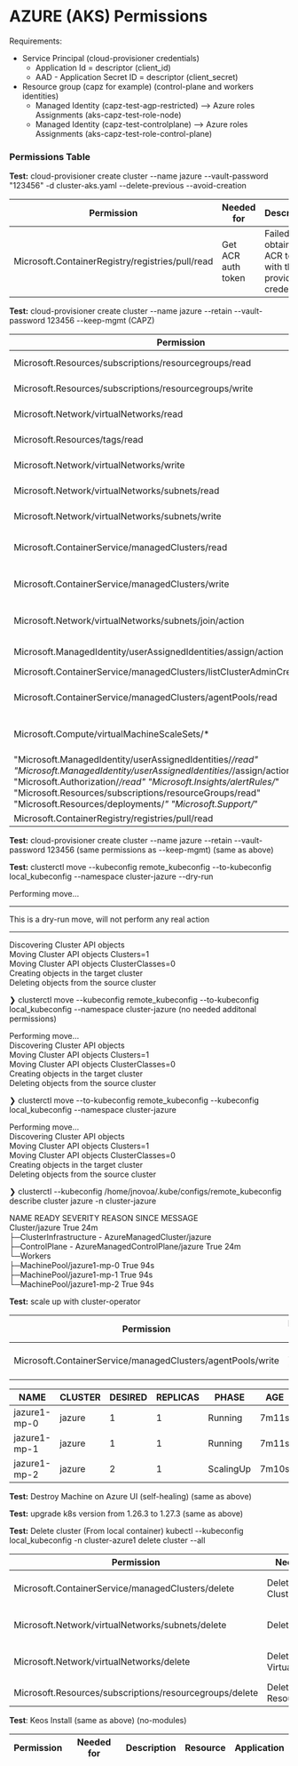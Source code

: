 # AZURE (AKS) Permissions

Requirements:
- Service Principal (cloud-provisioner credentials)
  - Application Id = descriptor (client_id)
  - AAD - Application Secret ID = descriptor (client_secret)
- Resource group (capz for example) (control-plane and workers identities)
  - Managed Identity (capz-test-agp-restricted) --> Azure roles Assignments (aks-capz-test-role-node)
  - Managed Identity (capz-test-controlplane) --> Azure roles Assignments (aks-capz-test-role-control-plane)

### Permissions Table

**Test:** cloud-provisioner create cluster --name jazure --vault-password "123456"  -d cluster-aks.yaml --delete-previous --avoid-creation

| Permission | Needed for | Description | Resource | Application |
| --- | --- | --- | --- | --- |
| Microsoft.ContainerRegistry/registries/pull/read | Get ACR auth token | Failed to obtain the ACR token with the provided credentials | Microsoft.ContainerRegistry | Provisioner |

**Test:** cloud-provisioner create cluster --name jazure --retain --vault-password 123456 --keep-mgmt (CAPZ)

| Permission | Needed for | Description | Resource | Application |
| --- | --- | --- | --- | --- |
| Microsoft.Resources/subscriptions/resourcegroups/read | Get ResourceGroup | does not have authorization to perform action 'Microsoft.Resources/subscriptions/resourcegroups/read' over scope '/subscriptions/xxxxxxxx-xxxx-xxxx-xxxx-xxxxxxxxxxxx/resourceGroups/xxxxxx | Microsoft.Resources | Provisioner |
| Microsoft.Resources/subscriptions/resourcegroups/write | Create ResourceGroup | does not have authorization to perform action 'Microsoft.Resources/subscriptions/resourcegroups/write' over scope '/subscriptions/xxxxxxxx-xxxx-xxxx-xxxx-xxxxxxxxxxxx/resourceGroups/xxxxxx | Microsoft.Resources | Provisioner |
| Microsoft.Network/virtualNetworks/read | Get VirtualNetwork | does not have authorization to perform action 'Microsoft.Network/virtualNetworks/read' over scope '/subscriptions/xxxxxxxx-xxxx-xxxx-xxxx-xxxxxxxxxxxx/resourceGroups/xxxxxx/providers/Microsoft.Network/virtualNetworks/jazure | Microsoft.Network | Provisioner |
| Microsoft.Resources/tags/read | Get Tags | does not have authorization to perform action 'Microsoft.Resources/tags/read' over scope '/subscriptions/xxxxxxxx-xxxx-xxxx-xxxx-xxxxxxxxxxxx/resourceGroups/xxxxxx/providers/Microsoft.Network/virtualNetworks/jazure/providers/Microsoft.Resources/tags/default | Microsoft.Resources | Provisioner |
| Microsoft.Network/virtualNetworks/write | Create VirtualNetwork | does not have authorization to perform action 'Microsoft.Network/virtualNetworks/write' over scope '/subscriptions/xxxxxxxx-xxxx-xxxx-xxxx-xxxxxxxxxxxx/resourceGroups/xxxxxx/providers/Microsoft.Network/virtualNetworks/jazure | Microsoft.Network | Provisioner |
| Microsoft.Network/virtualNetworks/subnets/read | Get Subnet | does not have authorization to perform action 'Microsoft.Network/virtualNetworks/subnets/read' over scope '/subscriptions/xxxxxxxx-xxxx-xxxx-xxxx-xxxxxxxxxxxx/resourceGroups/xxxxxx/providers/Microsoft.Network/virtualNetworks/jazure/subnets/jazure | Microsoft.Network | Provisioner |
| Microsoft.Network/virtualNetworks/subnets/write | Create Subnet | does not have authorization to perform action 'Microsoft.Network/virtualNetworks/subnets/write' over scope '/subscriptions/xxxxxxxx-xxxx-xxxx-xxxx-xxxxxxxxxxxx/resourceGroups/xxxxxx/providers/Microsoft.Network/virtualNetworks/jazure/subnets/jazure | Microsoft.Network | Provisioner |
| Microsoft.ContainerService/managedClusters/read | Get AKS Cluster | does not have authorization to perform action 'Microsoft.ContainerService/managedClusters/read' over scope '/subscriptions/xxxxxxxx-xxxx-xxxx-xxxx-xxxxxxxxxxxx/resourceGroups/xxxxxx/providers/Microsoft.ContainerService/managedClusters/jazure | Microsoft.ContainerService | Provisioner |
| Microsoft.ContainerService/managedClusters/write | Create AKS Cluster | does not have authorization to perform action 'Microsoft.ContainerService/managedClusters/write' over scope '/subscriptions/xxxxxxxx-xxxx-xxxx-xxxx-xxxxxxxxxxxx/resourceGroups/xxxxxx/providers/Microsoft.ContainerService/managedClusters/jazure | Microsoft.ContainerService | Provisioner |
| Microsoft.Network/virtualNetworks/subnets/join/action | Join Subnet | does not have authorization to perform action 'Microsoft.Network/virtualNetworks/subnets/join/action' over scope '/subscriptions/xxxxxxxx-xxxx-xxxx-xxxx-xxxxxxxxxxxx/resourceGroups/xxxxxx/providers/Microsoft.Network/virtualNetworks/jazure/subnets/jazure | Microsoft.Network | Provisioner |
| Microsoft.ManagedIdentity/userAssignedIdentities/assign/action | userAssignedIdentities assign | does not have permission to perform action 'Microsoft.ManagedIdentity/userAssignedIdentities/assign/action' | Microsoft.ManagedIdentity | Provisioner |
| Microsoft.ContainerService/managedClusters/listClusterAdminCredential/action | listClusterAdminCredential | does not have permission to perform action 'Microsoft.ContainerService/managedClusters/listClusterAdminCredential/action' | Microsoft.ContainerService | Provisioner |
| Microsoft.ContainerService/managedClusters/agentPools/read | Get AKS AgentPool | does not have authorization to perform action 'Microsoft.ContainerService/managedClusters/agentPools/read' over scope '/subscriptions/xxxxxxxx-xxxx-xxxx-xxxx-xxxxxxxxxxxx/resourceGroups/xxxxxx/providers/Microsoft.ContainerService/managedClusters/jazure/agentPools/jazure1mp1 | Microsoft.ContainerService | Provisioner |
| Microsoft.Compute/virtualMachineScaleSets/* | Failed to find scale set over resource group machine pool | failed to find vm scale set in resource group jazure-nodes matching pool named jazure1mp0 | Microsoft.Compute | Provisioner |
| "Microsoft.ManagedIdentity/userAssignedIdentities/*/read" "Microsoft.ManagedIdentity/userAssignedIdentities/*/assign/action" "Microsoft.Authorization/*/read" "Microsoft.Insights/alertRules/*" "Microsoft.Resources/subscriptions/resourceGroups/read" "Microsoft.Resources/deployments/*" "Microsoft.Support/*" | failed to reconcile AzureManagedControlPlane | The cluster using user-assigned managed identity must be granted 'Managed Identity Operator' role to assign kubelet identity. | Microsoft.ManagedIdentity Microsoft.Insights Microsoft.Resources Microsoft.Support | Provisioner |
| Microsoft.ContainerRegistry/registries/pull/read | Get ACR auth token | Failed to authorize: failed to fetch anonymous token | Microsoft.ContainerRegistry | Provisioner |

**Test:** cloud-provisioner create cluster --name jazure --retain --vault-password 123456 (same permissions as --keep-mgmt) (same as above)

**Test:** clusterctl move --kubeconfig remote_kubeconfig --to-kubeconfig local_kubeconfig --namespace cluster-jazure --dry-run

Performing move...
********************************************************
This is a dry-run move, will not perform any real action
********************************************************
Discovering Cluster API objects  
Moving Cluster API objects Clusters=1  
Moving Cluster API objects ClusterClasses=0  
Creating objects in the target cluster  
Deleting objects from the source cluster  

❯ clusterctl move --kubeconfig remote_kubeconfig --to-kubeconfig local_kubeconfig --namespace cluster-jazure (no needed additonal permissions)

Performing move...  
Discovering Cluster API objects  
Moving Cluster API objects Clusters=1  
Moving Cluster API objects ClusterClasses=0  
Creating objects in the target cluster  
Deleting objects from the source cluster  

❯ clusterctl move --to-kubeconfig remote_kubeconfig --kubeconfig local_kubeconfig --namespace cluster-jazure

Performing move...  
Discovering Cluster API objects  
Moving Cluster API objects Clusters=1  
Moving Cluster API objects ClusterClasses=0  
Creating objects in the target cluster  
Deleting objects from the source cluster  

❯ clusterctl --kubeconfig /home/jnovoa/.kube/configs/remote_kubeconfig describe cluster jazure -n cluster-jazure

NAME                                                  READY  SEVERITY  REASON  SINCE  MESSAGE  
Cluster/jazure                                        True                     24m  
├─ClusterInfrastructure - AzureManagedCluster/jazure  
├─ControlPlane - AzureManagedControlPlane/jazure      True                     24m  
└─Workers  
  ├─MachinePool/jazure1-mp-0                          True                     94s  
  ├─MachinePool/jazure1-mp-1                          True                     94s  
  └─MachinePool/jazure1-mp-2                          True                     94s  

**Test:** scale up with cluster-operator

| Permission | Needed for | Description | Resource | Application |
| --- | --- | --- | --- | --- |
| Microsoft.ContainerService/managedClusters/agentPools/write | Scale up | does not have authorization to perform action 'Microsoft.ContainerService/managedClusters/agentPools/write' over scope '/subscriptions/6e2a38cd-ef16-47b3-a75e-5a4960cedf65/resourceGroups/jazure/providers/Microsoft.ContainerService/managedClusters/jazure/agentPools/jazure1mp1' | Microsoft.ContainerService | Provisioner |

| NAME |      CLUSTER  | DESIRED |  REPLICAS |  PHASE  |   AGE   |  VERSION
| --- | --- | --- | --- | --- | --- | --- |
| jazure1-mp-0  | jazure  |  1  |       1    |      Running    | 7m11s  | v1.26.3 |
| jazure1-mp-1  | jazure  |  1  |       1    |      Running    | 7m11s  | v1.26.3 |
| jazure1-mp-2  | jazure  |  2  |       1    |      ScalingUp  | 7m10s  | v1.26.3 |

**Test:** Destroy Machine on Azure UI (self-healing) (same as above)

**Test:** upgrade k8s version from 1.26.3 to 1.27.3 (same as above)

**Test:** Delete cluster (From local container)
kubectl --kubeconfig local_kubeconfig -n cluster-azure1 delete cluster --all

| Permission | Needed for | Description | Resource | Application |
| --- | --- | --- | --- | --- |
| Microsoft.ContainerService/managedClusters/delete | Delete AKS Cluster | does not have authorization to perform action 'Microsoft.ContainerService/managedClusters/delete' over scope '/subscriptions/xxxxxxxx-xxxx-xxxx-xxxx-xxxxxxxxxxxx/resourceGroups/xxxxxx/providers/Microsoft.ContainerService/managedClusters/jazure | Microsoft.ContainerService | Provisioner |
| Microsoft.Network/virtualNetworks/subnets/delete | Delete Subnet | does not have authorization to perform action 'Microsoft.Network/virtualNetworks/subnets/delete' over scope '/subscriptions/xxxxxxxx-xxxx-xxxx-xxxx-xxxxxxxxxxxx/resourceGroups/xxxxxx/providers/Microsoft.Network/virtualNetworks/jazure/subnets/jazure | Microsoft.Network | Provisioner |
| Microsoft.Network/virtualNetworks/delete | Delete VirtualNetwork | does not have authorization to perform action 'Microsoft.Network/virtualNetworks/delete' over scope '/subscriptions/xxxxxxxx-xxxx-xxxx-xxxx-xxxxxxxxxxxx/resourceGroups/xxxxxx/providers/Microsoft.Network/virtualNetworks/jazure | Microsoft.Network | Provisioner |
| Microsoft.Resources/subscriptions/resourcegroups/delete | Delete ResourceGroup | does not have authorization to perform action 'Microsoft.Resources/subscriptions/resourcegroups/delete' over scope '/subscriptions/xxxxxxxx-xxxx-xxxx-xxxx-xxxxxxxxxxxx/resourceGroups/xxxxxx | Microsoft.Resources | Provisioner |

**Test**: Keos Install (same as above) (no-modules)

| Permission | Needed for | Description | Resource | Application |
| --- | --- | --- | --- | --- |
